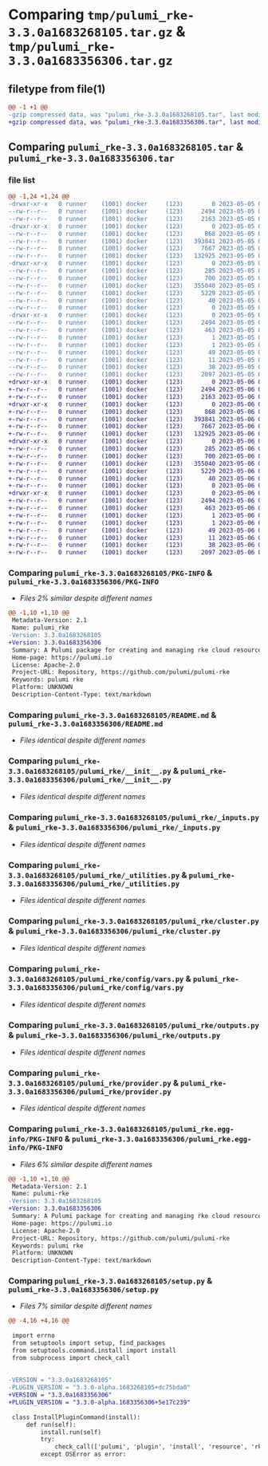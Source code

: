 # Comparing `tmp/pulumi_rke-3.3.0a1683268105.tar.gz` & `tmp/pulumi_rke-3.3.0a1683356306.tar.gz`

## filetype from file(1)

```diff
@@ -1 +1 @@
-gzip compressed data, was "pulumi_rke-3.3.0a1683268105.tar", last modified: Fri May  5 06:37:53 2023, max compression
+gzip compressed data, was "pulumi_rke-3.3.0a1683356306.tar", last modified: Sat May  6 07:04:07 2023, max compression
```

## Comparing `pulumi_rke-3.3.0a1683268105.tar` & `pulumi_rke-3.3.0a1683356306.tar`

### file list

```diff
@@ -1,24 +1,24 @@
-drwxr-xr-x   0 runner    (1001) docker     (123)        0 2023-05-05 06:37:53.208856 pulumi_rke-3.3.0a1683268105/
--rw-r--r--   0 runner    (1001) docker     (123)     2494 2023-05-05 06:37:53.208856 pulumi_rke-3.3.0a1683268105/PKG-INFO
--rw-r--r--   0 runner    (1001) docker     (123)     2163 2023-05-05 06:37:52.000000 pulumi_rke-3.3.0a1683268105/README.md
-drwxr-xr-x   0 runner    (1001) docker     (123)        0 2023-05-05 06:37:53.208856 pulumi_rke-3.3.0a1683268105/pulumi_rke/
--rw-r--r--   0 runner    (1001) docker     (123)      868 2023-05-05 06:37:52.000000 pulumi_rke-3.3.0a1683268105/pulumi_rke/__init__.py
--rw-r--r--   0 runner    (1001) docker     (123)   393841 2023-05-05 06:37:52.000000 pulumi_rke-3.3.0a1683268105/pulumi_rke/_inputs.py
--rw-r--r--   0 runner    (1001) docker     (123)     7667 2023-05-05 06:37:52.000000 pulumi_rke-3.3.0a1683268105/pulumi_rke/_utilities.py
--rw-r--r--   0 runner    (1001) docker     (123)   132925 2023-05-05 06:37:52.000000 pulumi_rke-3.3.0a1683268105/pulumi_rke/cluster.py
-drwxr-xr-x   0 runner    (1001) docker     (123)        0 2023-05-05 06:37:53.208856 pulumi_rke-3.3.0a1683268105/pulumi_rke/config/
--rw-r--r--   0 runner    (1001) docker     (123)      285 2023-05-05 06:37:52.000000 pulumi_rke-3.3.0a1683268105/pulumi_rke/config/__init__.py
--rw-r--r--   0 runner    (1001) docker     (123)      700 2023-05-05 06:37:52.000000 pulumi_rke-3.3.0a1683268105/pulumi_rke/config/vars.py
--rw-r--r--   0 runner    (1001) docker     (123)   355040 2023-05-05 06:37:52.000000 pulumi_rke-3.3.0a1683268105/pulumi_rke/outputs.py
--rw-r--r--   0 runner    (1001) docker     (123)     5229 2023-05-05 06:37:52.000000 pulumi_rke-3.3.0a1683268105/pulumi_rke/provider.py
--rw-r--r--   0 runner    (1001) docker     (123)       40 2023-05-05 06:37:52.000000 pulumi_rke-3.3.0a1683268105/pulumi_rke/pulumi-plugin.json
--rw-r--r--   0 runner    (1001) docker     (123)        0 2023-05-05 06:37:52.000000 pulumi_rke-3.3.0a1683268105/pulumi_rke/py.typed
-drwxr-xr-x   0 runner    (1001) docker     (123)        0 2023-05-05 06:37:53.208856 pulumi_rke-3.3.0a1683268105/pulumi_rke.egg-info/
--rw-r--r--   0 runner    (1001) docker     (123)     2494 2023-05-05 06:37:53.000000 pulumi_rke-3.3.0a1683268105/pulumi_rke.egg-info/PKG-INFO
--rw-r--r--   0 runner    (1001) docker     (123)      463 2023-05-05 06:37:53.000000 pulumi_rke-3.3.0a1683268105/pulumi_rke.egg-info/SOURCES.txt
--rw-r--r--   0 runner    (1001) docker     (123)        1 2023-05-05 06:37:53.000000 pulumi_rke-3.3.0a1683268105/pulumi_rke.egg-info/dependency_links.txt
--rw-r--r--   0 runner    (1001) docker     (123)        1 2023-05-05 06:37:53.000000 pulumi_rke-3.3.0a1683268105/pulumi_rke.egg-info/not-zip-safe
--rw-r--r--   0 runner    (1001) docker     (123)       49 2023-05-05 06:37:53.000000 pulumi_rke-3.3.0a1683268105/pulumi_rke.egg-info/requires.txt
--rw-r--r--   0 runner    (1001) docker     (123)       11 2023-05-05 06:37:53.000000 pulumi_rke-3.3.0a1683268105/pulumi_rke.egg-info/top_level.txt
--rw-r--r--   0 runner    (1001) docker     (123)       38 2023-05-05 06:37:53.208856 pulumi_rke-3.3.0a1683268105/setup.cfg
--rw-r--r--   0 runner    (1001) docker     (123)     2097 2023-05-05 06:37:52.000000 pulumi_rke-3.3.0a1683268105/setup.py
+drwxr-xr-x   0 runner    (1001) docker     (123)        0 2023-05-06 07:04:07.406013 pulumi_rke-3.3.0a1683356306/
+-rw-r--r--   0 runner    (1001) docker     (123)     2494 2023-05-06 07:04:07.406013 pulumi_rke-3.3.0a1683356306/PKG-INFO
+-rw-r--r--   0 runner    (1001) docker     (123)     2163 2023-05-06 07:04:07.000000 pulumi_rke-3.3.0a1683356306/README.md
+drwxr-xr-x   0 runner    (1001) docker     (123)        0 2023-05-06 07:04:07.402013 pulumi_rke-3.3.0a1683356306/pulumi_rke/
+-rw-r--r--   0 runner    (1001) docker     (123)      868 2023-05-06 07:04:07.000000 pulumi_rke-3.3.0a1683356306/pulumi_rke/__init__.py
+-rw-r--r--   0 runner    (1001) docker     (123)   393841 2023-05-06 07:04:07.000000 pulumi_rke-3.3.0a1683356306/pulumi_rke/_inputs.py
+-rw-r--r--   0 runner    (1001) docker     (123)     7667 2023-05-06 07:04:07.000000 pulumi_rke-3.3.0a1683356306/pulumi_rke/_utilities.py
+-rw-r--r--   0 runner    (1001) docker     (123)   132925 2023-05-06 07:04:07.000000 pulumi_rke-3.3.0a1683356306/pulumi_rke/cluster.py
+drwxr-xr-x   0 runner    (1001) docker     (123)        0 2023-05-06 07:04:07.406013 pulumi_rke-3.3.0a1683356306/pulumi_rke/config/
+-rw-r--r--   0 runner    (1001) docker     (123)      285 2023-05-06 07:04:07.000000 pulumi_rke-3.3.0a1683356306/pulumi_rke/config/__init__.py
+-rw-r--r--   0 runner    (1001) docker     (123)      700 2023-05-06 07:04:07.000000 pulumi_rke-3.3.0a1683356306/pulumi_rke/config/vars.py
+-rw-r--r--   0 runner    (1001) docker     (123)   355040 2023-05-06 07:04:07.000000 pulumi_rke-3.3.0a1683356306/pulumi_rke/outputs.py
+-rw-r--r--   0 runner    (1001) docker     (123)     5229 2023-05-06 07:04:07.000000 pulumi_rke-3.3.0a1683356306/pulumi_rke/provider.py
+-rw-r--r--   0 runner    (1001) docker     (123)       40 2023-05-06 07:04:07.000000 pulumi_rke-3.3.0a1683356306/pulumi_rke/pulumi-plugin.json
+-rw-r--r--   0 runner    (1001) docker     (123)        0 2023-05-06 07:04:07.000000 pulumi_rke-3.3.0a1683356306/pulumi_rke/py.typed
+drwxr-xr-x   0 runner    (1001) docker     (123)        0 2023-05-06 07:04:07.406013 pulumi_rke-3.3.0a1683356306/pulumi_rke.egg-info/
+-rw-r--r--   0 runner    (1001) docker     (123)     2494 2023-05-06 07:04:07.000000 pulumi_rke-3.3.0a1683356306/pulumi_rke.egg-info/PKG-INFO
+-rw-r--r--   0 runner    (1001) docker     (123)      463 2023-05-06 07:04:07.000000 pulumi_rke-3.3.0a1683356306/pulumi_rke.egg-info/SOURCES.txt
+-rw-r--r--   0 runner    (1001) docker     (123)        1 2023-05-06 07:04:07.000000 pulumi_rke-3.3.0a1683356306/pulumi_rke.egg-info/dependency_links.txt
+-rw-r--r--   0 runner    (1001) docker     (123)        1 2023-05-06 07:04:07.000000 pulumi_rke-3.3.0a1683356306/pulumi_rke.egg-info/not-zip-safe
+-rw-r--r--   0 runner    (1001) docker     (123)       49 2023-05-06 07:04:07.000000 pulumi_rke-3.3.0a1683356306/pulumi_rke.egg-info/requires.txt
+-rw-r--r--   0 runner    (1001) docker     (123)       11 2023-05-06 07:04:07.000000 pulumi_rke-3.3.0a1683356306/pulumi_rke.egg-info/top_level.txt
+-rw-r--r--   0 runner    (1001) docker     (123)       38 2023-05-06 07:04:07.406013 pulumi_rke-3.3.0a1683356306/setup.cfg
+-rw-r--r--   0 runner    (1001) docker     (123)     2097 2023-05-06 07:04:07.000000 pulumi_rke-3.3.0a1683356306/setup.py
```

### Comparing `pulumi_rke-3.3.0a1683268105/PKG-INFO` & `pulumi_rke-3.3.0a1683356306/PKG-INFO`

 * *Files 2% similar despite different names*

```diff
@@ -1,10 +1,10 @@
 Metadata-Version: 2.1
 Name: pulumi_rke
-Version: 3.3.0a1683268105
+Version: 3.3.0a1683356306
 Summary: A Pulumi package for creating and managing rke cloud resources.
 Home-page: https://pulumi.io
 License: Apache-2.0
 Project-URL: Repository, https://github.com/pulumi/pulumi-rke
 Keywords: pulumi rke
 Platform: UNKNOWN
 Description-Content-Type: text/markdown
```

### Comparing `pulumi_rke-3.3.0a1683268105/README.md` & `pulumi_rke-3.3.0a1683356306/README.md`

 * *Files identical despite different names*

### Comparing `pulumi_rke-3.3.0a1683268105/pulumi_rke/__init__.py` & `pulumi_rke-3.3.0a1683356306/pulumi_rke/__init__.py`

 * *Files identical despite different names*

### Comparing `pulumi_rke-3.3.0a1683268105/pulumi_rke/_inputs.py` & `pulumi_rke-3.3.0a1683356306/pulumi_rke/_inputs.py`

 * *Files identical despite different names*

### Comparing `pulumi_rke-3.3.0a1683268105/pulumi_rke/_utilities.py` & `pulumi_rke-3.3.0a1683356306/pulumi_rke/_utilities.py`

 * *Files identical despite different names*

### Comparing `pulumi_rke-3.3.0a1683268105/pulumi_rke/cluster.py` & `pulumi_rke-3.3.0a1683356306/pulumi_rke/cluster.py`

 * *Files identical despite different names*

### Comparing `pulumi_rke-3.3.0a1683268105/pulumi_rke/config/vars.py` & `pulumi_rke-3.3.0a1683356306/pulumi_rke/config/vars.py`

 * *Files identical despite different names*

### Comparing `pulumi_rke-3.3.0a1683268105/pulumi_rke/outputs.py` & `pulumi_rke-3.3.0a1683356306/pulumi_rke/outputs.py`

 * *Files identical despite different names*

### Comparing `pulumi_rke-3.3.0a1683268105/pulumi_rke/provider.py` & `pulumi_rke-3.3.0a1683356306/pulumi_rke/provider.py`

 * *Files identical despite different names*

### Comparing `pulumi_rke-3.3.0a1683268105/pulumi_rke.egg-info/PKG-INFO` & `pulumi_rke-3.3.0a1683356306/pulumi_rke.egg-info/PKG-INFO`

 * *Files 6% similar despite different names*

```diff
@@ -1,10 +1,10 @@
 Metadata-Version: 2.1
 Name: pulumi-rke
-Version: 3.3.0a1683268105
+Version: 3.3.0a1683356306
 Summary: A Pulumi package for creating and managing rke cloud resources.
 Home-page: https://pulumi.io
 License: Apache-2.0
 Project-URL: Repository, https://github.com/pulumi/pulumi-rke
 Keywords: pulumi rke
 Platform: UNKNOWN
 Description-Content-Type: text/markdown
```

### Comparing `pulumi_rke-3.3.0a1683268105/setup.py` & `pulumi_rke-3.3.0a1683356306/setup.py`

 * *Files 7% similar despite different names*

```diff
@@ -4,16 +4,16 @@
 
 import errno
 from setuptools import setup, find_packages
 from setuptools.command.install import install
 from subprocess import check_call
 
 
-VERSION = "3.3.0a1683268105"
-PLUGIN_VERSION = "3.3.0-alpha.1683268105+dc75bda0"
+VERSION = "3.3.0a1683356306"
+PLUGIN_VERSION = "3.3.0-alpha.1683356306+5e17c239"
 
 class InstallPluginCommand(install):
     def run(self):
         install.run(self)
         try:
             check_call(['pulumi', 'plugin', 'install', 'resource', 'rke', PLUGIN_VERSION])
         except OSError as error:
```

